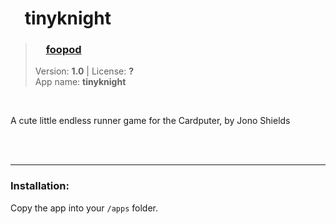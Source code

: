 <!---
This file is generated from the "details.yml" file. (Any changes here will be overwritten)
--->
# <img src="../../images/icons/tinyknight.png" width="16"> tinyknight
> ### <img src="https://github.com/foopod.png?size=26" width="13"> **[foopod](https://github.com/foopod)**  
> Version: **1.0** | License: **?**  
> App name: **tinyknight**
<br/>

A cute little endless runner game for the Cardputer, by Jono Shields


<br/><br/>

-----
### Installation:
Copy the app into your `/apps` folder.


